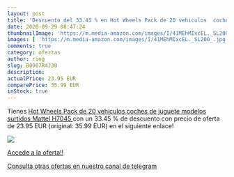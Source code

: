 ```yaml
---
layout: post
title: 'Descuento del 33.45 % en Hot Wheels Pack de 20 vehiculos  coches '
date: 2020-09-29 08:47:24
thumbnailImage: 'https://m.media-amazon.com/images/I/41MEhMIxcEL._SL200_.jpg'
images: [ 'https://m.media-amazon.com/images/I/41MEhMIxcEL._SL200_.jpg' ]
comments: true
category: ofertas
author: ring
slug: B0007R4J30
description:
actualPrice: 23.95 EUR
comparePrice: 35.99 EUR
inStock: true
---
```


Tienes [Hot Wheels Pack de 20 vehiculos  coches de juguete  modelos surtidos   Mattel H7045 ](https://www.amazon.com/dp/B0007R4J30/?tag=redken08-20) con un 33.45 % de descuento con precio de oferta de 23.95 EUR (original: 35.99 EUR) en el siguiente enlace!

[![](https://m.media-amazon.com/images/I/41MEhMIxcEL._SL200_.jpg)](https://www.amazon.com/dp/B0007R4J30/?tag=redken08-20)

[Accede a la oferta!!](https://www.amazon.com/dp/B0007R4J30/?tag=redken08-20)

[Consulta otras ofertas en nuestro canal de telegram](https://t.me/s/ofertas25)
